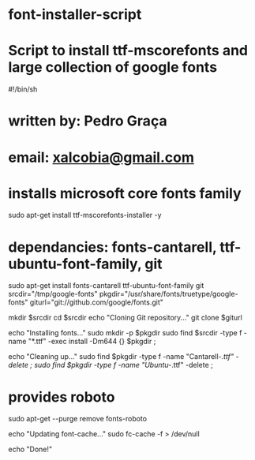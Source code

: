 # font-installer-script
# Script to install ttf-mscorefonts and large collection of google fonts

#!/bin/sh

# written by: Pedro Graça
# email: xalcobia@gmail.com

# installs microsoft core fonts family
sudo apt-get install ttf-mscorefonts-installer -y

# dependancies: fonts-cantarell, ttf-ubuntu-font-family, git
sudo apt-get install fonts-cantarell ttf-ubuntu-font-family git
srcdir="/tmp/google-fonts"
pkgdir="/usr/share/fonts/truetype/google-fonts"
giturl="git://github.com/google/fonts.git"

mkdir $srcdir
cd $srcdir
echo "Cloning Git repository..."
git clone $giturl

echo "Installing fonts..."
sudo mkdir -p $pkgdir
sudo find $srcdir -type f -name "*.ttf" -exec install -Dm644 {} $pkgdir \;

echo "Cleaning up..."
sudo find $pkgdir -type f -name "Cantarell-*.ttf" -delete \;
sudo find $pkgdir -type f -name "Ubuntu-*.ttf" -delete \;

# provides roboto
sudo apt-get --purge remove fonts-roboto

echo "Updating font-cache..."
sudo fc-cache -f > /dev/null

echo "Done!"


